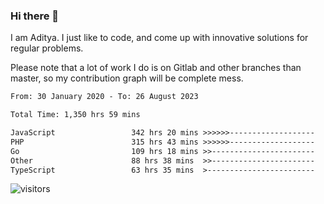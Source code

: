 ### Hi there 👋

I am Aditya. I just like to code, and come up with innovative solutions for regular problems.

Please note that a lot of work I do is on Gitlab and other branches than master, so my contribution graph will be complete mess.

<!--START_SECTION:waka-->

```txt
From: 30 January 2020 - To: 26 August 2023

Total Time: 1,350 hrs 59 mins

JavaScript                 342 hrs 20 mins >>>>>>-------------------   25.34 %
PHP                        315 hrs 43 mins >>>>>>-------------------   23.37 %
Go                         109 hrs 18 mins >>-----------------------   08.09 %
Other                      88 hrs 38 mins  >>-----------------------   06.56 %
TypeScript                 63 hrs 35 mins  >------------------------   04.71 %
```

<!--END_SECTION:waka-->

![visitors](https://visitor-badge.glitch.me/badge?page_id=BrainBuzzer.visitor-badge&left_color=green&right_color=red)
